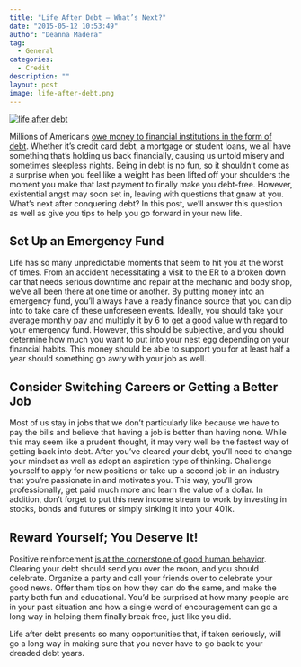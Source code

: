 ```yaml
---
title: "Life After Debt – What’s Next?"
date: "2015-05-12 10:53:49"
author: "Deanna Madera"
tag:
  - General
categories:
  - Credit
description: ""
layout: post
image: life-after-debt.png
---
```


[![life after debt](/life-after-debt.jpg)](/life-after-debt.jpg)

Millions of Americans [owe money to financial institutions in the form of debt](https://www.nerdwallet.com/blog/credit-card-data/average-credit-card-debt-household/). Whether it’s credit card debt, a mortgage or student loans, we all have something that’s holding us back financially, causing us untold misery and sometimes sleepless nights. Being in debt is no fun, so it shouldn’t come as a surprise when you feel like a weight has been lifted off your shoulders the moment you make that last payment to finally make you debt-free. However, existential angst may soon set in, leaving with questions that gnaw at you. What’s next after conquering debt? In this post, we’ll answer this question as well as give you tips to help you go forward in your new life.

## Set Up an Emergency Fund

Life has so many unpredictable moments that seem to hit you at the worst of times. From an accident necessitating a visit to the ER to a broken down car that needs serious downtime and repair at the mechanic and body shop, we’ve all been there at one time or another. By putting money into an emergency fund, you’ll always have a ready finance source that you can dip into to take care of these unforeseen events. Ideally, you should take your average monthly pay and multiply it by 6 to get a good value with regard to your emergency fund. However, this should be subjective, and you should determine how much you want to put into your nest egg depending on your financial habits. This money should be able to support you for at least half a year should something go awry with your job as well.

## Consider Switching Careers or Getting a Better Job

Most of us stay in jobs that we don’t particularly like because we have to pay the bills and believe that having a job is better than having none. While this may seem like a prudent thought, it may very well be the fastest way of getting back into debt. After you’ve cleared your debt, you’ll need to change your mindset as well as adopt an aspiration type of thinking. Challenge yourself to apply for new positions or take up a second job in an industry that you’re passionate in and motivates you. This way, you’ll grow professionally, get paid much more and learn the value of a dollar. In addition, don’t forget to put this new income stream to work by investing in stocks, bonds and futures or simply sinking it into your 401k.

## Reward Yourself; You Deserve It!

Positive reinforcement [is at the cornerstone of good human behavior](https://www.simplypsychology.org/operant-conditioning.html). Clearing your debt should send you over the moon, and you should celebrate. Organize a party and call your friends over to celebrate your good news. Offer them tips on how they can do the same, and make the party both fun and educational. You’d be surprised at how many people are in your past situation and how a single word of encouragement can go a long way in helping them finally break free, just like you did.

Life after debt presents so many opportunities that, if taken seriously, will go a long way in making sure that you never have to go back to your dreaded debt years.
